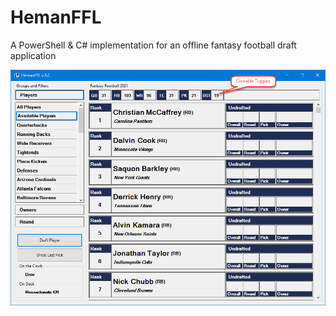 # HemanFFL
A PowerShell &amp; C# implementation for an offline fantasy football draft application

![HemanFFL 2021](https://github.com/serendrewpity/HemanFFL/blob/main/2021-05-19_11-32-09.png?raw=true)
